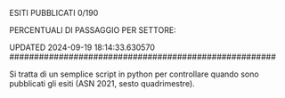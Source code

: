 ESITI PUBBLICATI 0/190 

PERCENTUALI DI PASSAGGIO PER SETTORE:

UPDATED 2024-09-19 18:14:33.630570
###################################################### 

Si tratta di un semplice script in python per controllare quando sono pubblicati gli esiti (ASN 2021, sesto quadrimestre).

